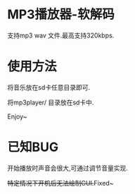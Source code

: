 MP3播放器-软解码
======
支持mp3 wav 文件.最高支持320kbps.

使用方法
======
将音乐放在sd卡任意目录即可.

将mp3player/ 目录放在sd卡中.

Enjoy~

已知BUG
======
开始播放时声音会很大,可通过调节音量实现.

<del>特定情况下开机后无法绘制GUI.</del>Fixed~

